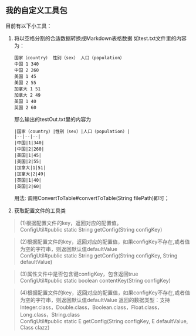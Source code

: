 ## 我的自定义工具包
目前有以下小工具：
1. 将以空格分割的合适数据转换成Markdown表格数据
    如test.txt文件里的内容为：
    ```
    国家（country） 性别（sex） 人口（population） 
    中国 1 340 
    中国 2 260 
    美国 1 45 
    美国 2 55 
    加拿大 1 51 
    加拿大 2 49 
    英国 1 40 
    英国 2 60 
    ```
    那么输出的testOut.txt里的内容为
    ```
    |国家（country）|性别（sex）|人口（population）|
    |--|--|--|
    |中国|1|340|
    |中国|2|260|
    |美国|1|45|
    |美国|2|55|
    |加拿大|1|51|
    |加拿大|2|49|
    |英国|1|40|
    |英国|2|60|
    ```
    用法: 调用ConvertToTable#convertToTable(String filePath)即可；

2. 获取配置文件的工具类
> (1)根据配置文件的key，返回对应的配置值。<br>
> ConfigUtil#public static String getConfig(String configKey) 

> (2)根据配置文件的key，返回对应的配置值，如果configKey不存在,或者值为空的字符串，则返回默认值defaultValue<br>
> ConfigUtil#public static String getConfig(String configKey, String defaultValue)

> (3)属性文件中是否包含键configKey，包含返回true<br>
> ConfigUtil#public static boolean contentKey(String configKey)

> (4)根据配置文件的key，返回对应的配置值，如果configKey不存在,或者值为空的字符串，则返回默认值defaultValue
> 返回的数据类型：支持Integer.class，Double.class，Boolean.class，Float.class，Long.class，String.class<br>
> ConfigUtil#public static <E> E getConfig(String configKey, E defaultValue, Class<E> clazz)